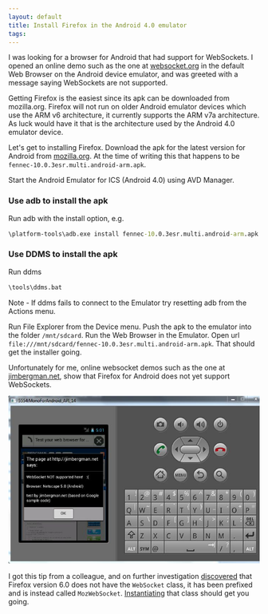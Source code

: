 ```yaml
---
layout: default
title: Install Firefox in the Android 4.0 emulator
tags:
---
```


I was looking for a browser for Android that had support for WebSockets. I opened an online demo such as the one at [websocket.org](http://www.websocket.org/echo.html) in the default Web Browser on the Android device emulator, and was greeted with a message saying WebSockets are not supported.

Getting Firefox is the easiest since its apk can be downloaded from mozilla.org. Firefox will not run on older Android emulator devices which use the ARM v6 architecture, it currently supports the ARM v7a architecture. As luck would have it that is the architecture used by the Android 4.0 emulator device.

Let's get to installing Firefox. Download the apk for the latest version for Android from [mozilla.org](https://nightly.mozilla.org/). At the time of writing this that happens to be `fennec-10.0.3esr.multi.android-arm.apk`.

Start the Android Emulator for ICS (Android 4.0) using AVD Manager.

### Use adb to install the apk

Run adb with the install option, e.g.

```cmd
\platform-tools\adb.exe install fennec-10.0.3esr.multi.android-arm.apk
```

### Use DDMS to install the apk

Run ddms

```cmd
\tools\ddms.bat
```

Note - If ddms fails to connect to the Emulator try resetting adb from the Actions menu.

Run File Explorer from the Device menu. Push the apk to the emulator into the folder `/mnt/sdcard`. Run the Web Browser in the Emulator. Open url `file:///mnt/sdcard/fennec-10.0.3esr.multi.android-arm.apk`. That should get the installer going.

Unfortunately for me, online websocket demos such as the one at [jimbergman.net](http://jimbergman.net/websocket-web-browser-test/), show that Firefox for Android does not yet support WebSockets.

![Firefox](/assets/img/android-emulator-firefox.jpg)

I got this tip from a colleague, and on further investigation [discovered](https://developer.mozilla.org/en/WebSockets/Writing_WebSocket_client_applications) that Firefox version 6.0 does not have the `WebSocket` class, it has been prefixed and is instead called `MozWebSocket`. [Instantiating](http://stackoverflow.com/questions/6960500/websocket-versions-and-backwards-compatibility) that class should get you going.
